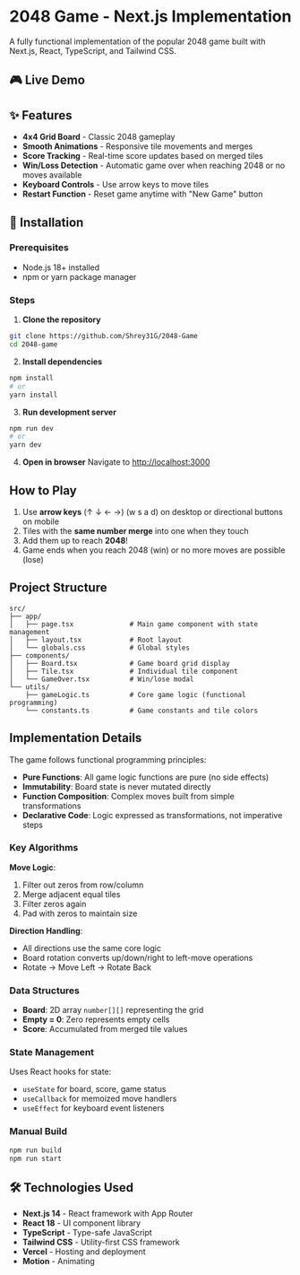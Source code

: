 # 2048 Game - Next.js Implementation

A fully functional implementation of the popular 2048 game built with Next.js, React, TypeScript, and Tailwind CSS.

## 🎮 Live Demo

## ✨ Features

- **4x4 Grid Board** - Classic 2048 gameplay
- **Smooth Animations** - Responsive tile movements and merges
- **Score Tracking** - Real-time score updates based on merged tiles
- **Win/Loss Detection** - Automatic game over when reaching 2048 or no moves available
- **Keyboard Controls** - Use arrow keys to move tiles
- **Restart Function** - Reset game anytime with "New Game" button

## 🚀 Installation

### Prerequisites

- Node.js 18+ installed
- npm or yarn package manager

### Steps

1. **Clone the repository**

```bash
git clone https://github.com/Shrey31G/2048-Game
cd 2048-game
```

2. **Install dependencies**

```bash
npm install
# or
yarn install
```

3. **Run development server**

```bash
npm run dev
# or
yarn dev
```

4. **Open in browser**
   Navigate to [http://localhost:3000](http://localhost:3000)

## How to Play

1. Use **arrow keys** (↑ ↓ ← →) (w s a d) on desktop or directional buttons on mobile
2. Tiles with the **same number merge** into one when they touch
3. Add them up to reach **2048**!
4. Game ends when you reach 2048 (win) or no more moves are possible (lose)

## Project Structure

```
src/
├── app/
│   ├── page.tsx              # Main game component with state management
│   ├── layout.tsx            # Root layout
│   └── globals.css           # Global styles
├── components/
│   ├── Board.tsx             # Game board grid display
│   ├── Tile.tsx              # Individual tile component
│   └── GameOver.tsx          # Win/lose modal
└── utils/
    ├── gameLogic.ts          # Core game logic (functional programming)
    └── constants.ts          # Game constants and tile colors
```

## Implementation Details

The game follows functional programming principles:

- **Pure Functions**: All game logic functions are pure (no side effects)
- **Immutability**: Board state is never mutated directly
- **Function Composition**: Complex moves built from simple transformations
- **Declarative Code**: Logic expressed as transformations, not imperative steps

### Key Algorithms

**Move Logic**:

1. Filter out zeros from row/column
2. Merge adjacent equal tiles
3. Filter zeros again
4. Pad with zeros to maintain size

**Direction Handling**:

- All directions use the same core logic
- Board rotation converts up/down/right to left-move operations
- Rotate → Move Left → Rotate Back

### Data Structures

- **Board**: 2D array `number[][]` representing the grid
- **Empty = 0**: Zero represents empty cells
- **Score**: Accumulated from merged tile values

### State Management

Uses React hooks for state:

- `useState` for board, score, game status
- `useCallback` for memoized move handlers
- `useEffect` for keyboard event listeners

### Manual Build

```bash
npm run build
npm run start
```

## 🛠️ Technologies Used

- **Next.js 14** - React framework with App Router
- **React 18** - UI component library
- **TypeScript** - Type-safe JavaScript
- **Tailwind CSS** - Utility-first CSS framework
- **Vercel** - Hosting and deployment
- **Motion** - Animating
